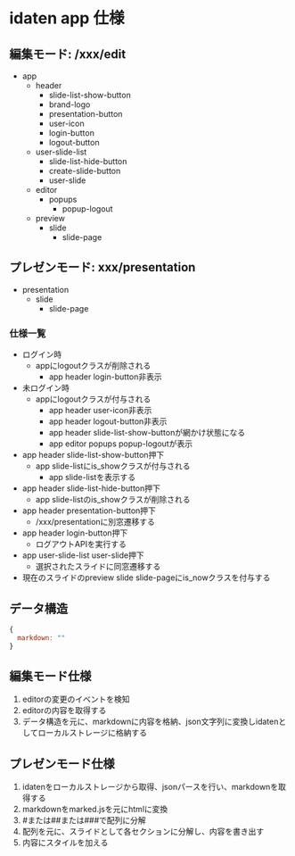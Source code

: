 # idaten app 仕様

## 編集モード: /xxx/edit
- app
  - header
    - slide-list-show-button
    - brand-logo
    - presentation-button
    - user-icon
    - login-button
    - logout-button
  - user-slide-list
    - slide-list-hide-button
    - create-slide-button
    - user-slide
  - editor
    - popups
      - popup-logout
  - preview
    - slide
      - slide-page
      
## プレゼンモード: xxx/presentation
- presentation
  - slide
    - slide-page

### 仕様一覧
- ログイン時
  - appにlogoutクラスが削除される
    - app header login-button非表示
- 未ログイン時
  - appにlogoutクラスが付与される
    - app header user-icon非表示
    - app header logout-button非表示
    - app header slide-list-show-buttonが網かけ状態になる
    - app editor popups popup-logoutが表示
- app header slide-list-show-button押下
  - app slide-listにis_showクラスが付与される
    - app slide-listを表示する
- app header slide-list-hide-button押下
  - app slide-listのis_showクラスが削除される
- app header presentation-button押下
  - /xxx/presentationに別窓遷移する
- app header login-button押下
  - ログアウトAPIを実行する
- app user-slide-list user-slide押下
  - 選択されたスライドに同窓遷移する
- 現在のスライドのpreview slide slide-pageにis_nowクラスを付与する
  
  
## データ構造
```javascript
{
  markdown: ""
}
```

## 編集モード仕様
1. editorの変更のイベントを検知
2. editorの内容を取得する
3. データ構造を元に、markdownに内容を格納、json文字列に変換しidatenとしてローカルストレージに格納する

## プレゼンモード仕様
1. idatenをローカルストレージから取得、jsonパースを行い、markdownを取得する
2. markdownをmarked.jsを元にhtmlに変換
3. #または##または###で配列に分解
4. 配列を元に、スライドとして各セクションに分解し、内容を書き出す
5. 内容にスタイルを加える
